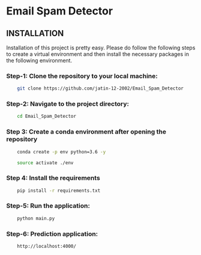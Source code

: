 # Email Spam Detector

## INSTALLATION
Installation of this project is pretty easy. Please do follow the following steps to create a virtual environment and then install the necessary packages in the following environment.

### Step-1: Clone the repository to your local machine:
```bash
    git clone https://github.com/jatin-12-2002/Email_Spam_Detector
```

### Step-2: Navigate to the project directory:
```bash
    cd Email_Spam_Detector
```

### Step 3: Create a conda environment after opening the repository

```bash
    conda create -p env python=3.6 -y
```

```bash
    source activate ./env
```

### Step 4: Install the requirements
```bash
    pip install -r requirements.txt
```

### Step-5: Run the application:
```bash
    python main.py
```

### Step-6: Prediction application:
```bash
    http://localhost:4000/
```